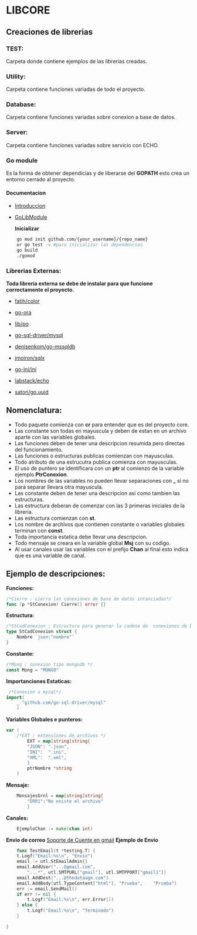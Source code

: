 # LIBCORE

## **Creaciones de librerias**

### **TEST:**

Carpeta donde contiene ejemplos de las librerias creadas.

### **Utility:**

Carpeta contiene funciones variadas de todo el proyecto.

### **Database:**

Carpeta contiene funciones variadas sobre conexion a base de datos.

### **Server:**

Carpeta contiene funciones variadas sobre servicio con ECHO.

### **Go module**

Es la forma de obtener dependicias y de liberarse
del **GOPATH** esto crea un entorno cerrado al proyecto.

#### **Documentacion**

* [Introduccion]([https://medium.com/mindorks/create-projects-independent-of-gopath-using-go-modules-802260cdfb51])

* [GoLibModule]([https://blog.golang.org/using-go-modules])

  **Inicializar**

```bash
    go mod init github.com/{your_username}/{repo_name}
    or go test -v #para inicializar las dependencias
    go build
    ./gomod
```

### **Librerias Externas:**

**Toda libreria externa se debe de instalar para que
funcione correctamente el proyecto.**

* [fatih/color]([https://github.com/fatih/color])

* [go-ora]([https://github.com/sijms/go-ora])

* [lib/pq]([https://github.com/lib/pq])

* [go-sql-driver/mysql]([https://github.com/go-sql-driver/mysql])

* [denisenkom/go-mssqldb]([https://github.com/denisenkom/go-mssqldb])

* [jmoiron/sqlx]([github.com/jmoiron/sqlx])

* [go-ini/ini]([https://github.com/go-ini/ini])

* [labstack/echo]([https://github.com/labstack/echo])

* [satori/go.uuid]([https://github.com/satori/go.uuid])

## **Nomenclatura:**

* Todo paquete comienza con **cr** para entender que es del proyecto core.
* Las constante son todas en mayuscula y deben de estan en un archivo aparte con las variables globales.
* Las funciones deben de tener una descripcion resumida pero directas del funcionamiento.
* Las funciones o estructuras publicas comienzan con mayusculas.
* Todo atributo de una estrucutra publica comienza con mayusculas.
* El uso de puntero se identificara con un **ptr** al comienzo de la variable ejemplo **PtrConexion**.
* Los nombres de las variables no pueden llevar separaciones con  **_** si no para separar llevara otra mayuscula.
* Las constante deben de tener una descripcion asi como tambien las estructuras.
* Las estructura deberan de comenzar con las 3 primeras iniciales de la libreria.
* Las estructura comienzan con **st**.
* Los nombre de archivos que contienen constante o variables globales terminan con **const**.
* Toda importancia estatica debe llevar una descripcion.
* Todo mensaje se creara en la variable global **Msj** con su codigo.
* Al usar canales usar las variables con el prefijo **Chan** al final esto indica que es una variable de canal.

## **Ejemplo de descripciones:**

**Funciones:**

```go
/*Cierre : cierra las conexiones de base de datos intanciadas*/
func (p *StConexion) Cierre() error {}
```

**Estructura:**

```go
/*StCadConexion : Estructura para generar la cadena de  conexiones de base de datos */
type StCadConexion struct {
    Nombre `json:"nombre"`
}
```

**Constante:**

```go
/*Mong : conexion tipo mongodb */
const Mong = "MONGO"
```

**Importanciones Estaticas:**

```go
 /*Conexion a mysql*/
import(
    _ "github.com/go-sql-driver/mysql"
    )
```

**Variables Globales e punteros:**

```go
var (
    /*EXT : extensiones de archivos */
        EXT = map[string]string{
        "JSON": ".json",
        "INI":  ".ini",
        "XML":  ".xml",
        }
        ptrNombre *string
    )
```

**Mensaje:**

```go
    MensajesGrnl = map[string]string{
        "ERR1":"No existe el archivo"
        }
```

**Canales:**

```go
    EjemploChan := make(chan int)
```

**Envio de correo**
[Soporte de Cuente en gmail](https://www.hostinger.com.ar/tutoriales/como-usar-el-servidor-smtp-gmail-gratuito/)
**Ejemplo de Envio**

```go
    func TestEmail(t *testing.T) {
    t.Logf("Email:%s\n", "Envio")
    email := utl.StEmailAdmin{}
    email.AddUser("...@gmail.com",
        "...*", utl.SMTPURL["gmail"], utl.SMTPPORT["gmail1"])
    email.AddDest("...@thedataage.com")
    email.AddBody(utl.TypeContent["html"], "Prueba",    "Prueba")
    err := email.SendMail()
    if err != nil {
        t.Logf("Email:%s\n", err.Error())
    } else {
        t.Logf("Email:%s\n", "Terminado")
    }

}
```
